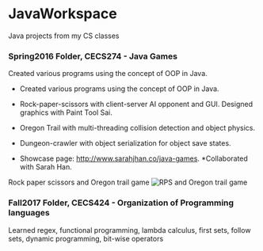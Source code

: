 # JavaWorkspace
Java projects from my CS classes

### Spring2016 Folder, CECS274 - Java Games
Created various programs using the concept of OOP in Java.

- Created various programs using the concept of OOP in Java.

- Rock-paper-scissors with client-server AI opponent and GUI. Designed graphics with Paint Tool Sai.

- Oregon Trail with multi-threading collision detection and object physics.

- Dungeon-crawler with object serialization for object save states.

- Showcase page: http://www.sarahjhan.co/java-games. *Collaborated with Sarah Han.

Rock paper scissors and Oregon trail game
![RPS and Oregon trail game](https://pro2-bar-s3-cdn-cf6.myportfolio.com/17caec31c47fbc3e14f448378b983ac0/af46e07448f219c99da5b052_rw_1200.png?h=ac1213762779802d2b2c0c1a41d3a634)

### Fall2017 Folder, CECS424 - Organization of Programming languages
Learned regex, functional programming, lambda calculus, first sets, follow sets, dynamic programming, bit-wise operators
